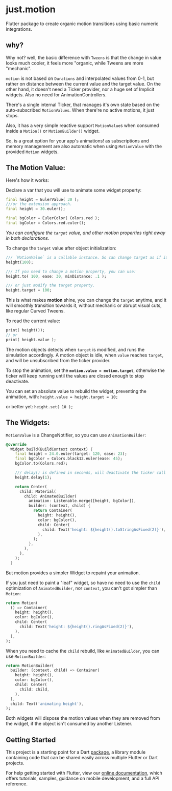 # just.motion

Flutter package to create organic motion transitions using basic numeric integrations.

## why?
Why not? well, the basic difference with `Tweens` is that the change in value looks much cooler, it feels more "organic, while Tweens are more "mechanic". 

`motion` is not based on `Durations` and interpolated values from 0-1, but rather on distance between the current value and the target value. 
On the other hand, it doesn't need a Ticker provider, nor a huge set of Implicit widgets. Also no need for AnimationControllers.

There's a single internal Ticker, that manages it's own state based on the auto-subscribed `MotionValues`. 
When there're no active motions, it just stops. 

Also, it has a very simple reactive support `MotionValue`s when consumed inside a `Motion()` or `MotionBuilder()` widget.

So, is a great option for your app's animations! as subscriptions and memory management are also automatic when using `MotionValue` with the provided `Motion` widgets.

## The Motion Value:

Here's how it works: 

Declare a var that you will use to animate some widget property:

```dart
final height = EulerValue( 30 );
///or the extension approach.
final height = 30.euler();

final bgColor = EulerColor( Colors.red );
final bgColor = Colors.red.euler();
```
_You can configure the `target` value, and other motion properties right away in both declarations._

To change the `target` value after object initialization:

```dart
/// `MotionValue` is a callable instance. So can change target as if it was a method.
height(100);

/// If you need to change a motion property, you can use:
height.to( 100, ease: 30, minDistance: .1 );

/// or just modify the target property.
height.target = 100;
```

This is what makes **motion** shine, you can change the `target` anytime, and it will smoothly transition towards it, without mechanic or abrupt visual cuts, like regular Curved Tweens.

To read the current value:
```dart
print( height());
// or
print( height.value );
```

The motion objects detects when `target` is modified, and runs the simulation accordingly.
A motion object is idle, when `value` reaches `target`, and will be unsubscribed from the ticker provider.

To stop the animation, set the **`motion.value = motion.target`**, otherwise the ticker will keep running until the values are closed enough to stop deactivate.

You can set an absolute value to rebuild the widget, preventing the animation, with:
`height.value = height.target = 10;`

or better yet:
`height.set( 10 );`


## The Widgets:

`MotionValue` is a ChangeNotifier, so you can use `AnimationBuilder`:


```dart
@override
  Widget build(BuildContext context) {
    final height = 24.0.euler(target: 120, ease: 23);
    final bgColor = Colors.black12.euler(ease: 45);
    bgColor.to(Colors.red);

    /// delay() is defined in seconds, will deactivate the ticker call until it hits the timeout. 
    height.delay(1);

    return Center(
      child: Material(
        child: AnimatedBuilder(
          animation: Listenable.merge([height, bgColor]),
          builder: (context, child) {
            return Container(
              height: height(),
              color: bgColor(),
              child: Center(
                child: Text('height: ${height().toStringAsFixed(2)}'),
              ),
            );
          },
        ),
      ),
    );
  }
```

But motion provides a simpler Widget to repaint your animation.

If you just need to paint a "leaf" widget, so have no need to use the `child` optimization of `AnimatedBuilder`, nor `context`, you can't got simpler than `Motion`:

```dart
return Motion(
  () => Container(
    height: height(),
    color: bgColor(),
    child: Center(
      child: Text('height: ${height().ringAsFixed(2)}'),
    ),
  ),
);
```

When you need to cache the `child` rebuild, like `AnimatedBuilder`, you can use `MotionBuilder`:

```dart
return MotionBuilder(
  builder: (context, child) => Container(
    height: height(),
    color: bgColor(),
    child: Center(
      child: child,
    ),
  ),
  child: Text('animating height'),
);
```

Both widgets will dispose the motion values when they are removed from the widget, if the object isn't consumed by another Listener.





## Getting Started

This project is a starting point for a Dart
[package](https://flutter.dev/developing-packages/),
a library module containing code that can be shared easily across
multiple Flutter or Dart projects.

For help getting started with Flutter, view our 
[online documentation](https://flutter.dev/docs), which offers tutorials, 
samples, guidance on mobile development, and a full API reference.

